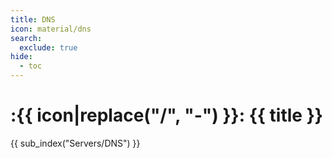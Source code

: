 ```yaml
---
title: DNS
icon: material/dns
search:
  exclude: true
hide:
  - toc
---
```


# :{{ icon|replace("/", "-") }}: {{ title }}

{{ sub_index("Servers/DNS") }}
